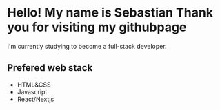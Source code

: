 <h1>Hello! My name is Sebastian Thank you for visiting my githubpage</h1>
I'm currently studying to become a full-stack developer.
<h2>Prefered web stack</h2>
<ul><li>HTML&CSS</li><li>Javascript</li><li>React/Nextjs</li></ul>
<!---
Sebbe92/Sebbe92 is a ✨ special ✨ repository because its `README.md` (this file) appears on your GitHub profile.
You can click the Preview link to take a look at your changes.
--->
